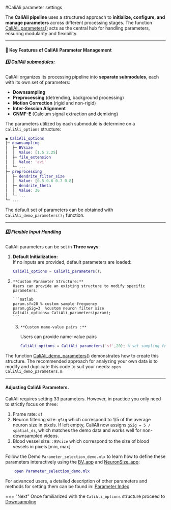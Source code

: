 #CaliAli parameter settings

The **CaliAli pipeline** uses a structured approach to **initialize, configure, and manage parameters** across different processing stages. The function [CaliAli_parameters()](Functions_doc/CaliAli_parameters.md#CaliAli_parameters) acts as the central hub for handling parameters, ensuring modularity and flexibility.

---

#### 📌 Key Features of CaliAli Parameter Management

##### 1️⃣ CaliAli submodules:
CaliAli organizes its processing pipeline into **separate submodules**, each with its own set of parameters:

- **Downsampling**
- **Preprocessing** (detrending, background processing)
- **Motion Correction** (rigid and non-rigid)
- **Inter-Session Alignment**
- **CNMF-E** (Calcium  signal extraction and demixing)

The parameters utilized by each submodule is determine on a `CaliAli_options` structure:

```matlab
◼ CaliAli_options
├─ downsampling
│  ├─ BVsize
│  │  Value: [1.5 2.25]
│  ├─ file_extension
│  │  Value: 'avi'
│  └─ ...
├─ preprocessing
│  ├─ dendrite_filter_size
│  │  Value: [0.5 0.6 0.7 0.8]
│  ├─ dendrite_theta
│  │  Value: 30
│  └─ ...
└─ ...
```

The default set of parameters can be obtained with `CaliAli_demo_parameters();` function.

---

##### 2️⃣ Flexible Input Handling
CaliAli parameters can be set in **Three ways**:

1.    **Default Initialization:**  
       If no inputs are provided, default parameters are loaded:

       ```matlab
       CaliAli_options = CaliAli_parameters();
       ```

2.     **Custom Parameter Structure:**  
       Users can provide an existing structure to modify specific parameters:

       ```matlab
       param.sf=20 % custom sample frequency
       param.gSig=3  %custom neuron filter size
       CaliAli_options= CaliAli_parameters(param);
       ```
   
   3.     **Custom name-value pairs :**  
       Users can provide name-value pairs 

       ```matlab
       CaliAli_options = CaliAli_parameters('sf',20); % set sampling frequency to 20
       ```

The function [CaliAli_demo_parameters()](Functions_doc/CaliAli_demo_parameters.md#CaliAli_demo_parameters) demonstrates how to create this structure. The recommended approach for analyzing your own data is to modify and duplicate this code to suit your needs: `open CaliAli_demo_parameters.m`

---

#### Adjusting CaliAli Parameters.

CaliAli requires setting 33 parameters. However, in practice you only need to strictly focus on three: 

1. Frame rate: `sf`
2. Neuron filtering size: `gSig` which correspond to 1/5 of the average neuron size in pixels. If left empty, CaliAli now assigns `gSig = 5 / spatial_ds`, which matches the demo data and works well for non-downsampled videos.
3. Blood vessel size: : `BVsize` which correspond to the size of blood vessels in pixels [min, max]

Follow the Demo `Parameter_selection_demo.mlx` to learn how to define these parameters interactively using the [BV_app](Functions_doc/BV_app.md) and [NeuronSize_app](Functions_doc/NeuronSize_app.md):

```matlab 
    open Parameter_selection_demo.mlx
```

 
For advanced users, a detailed description of other parameters and methods for setting them can be found in: [Parameter Index](Parameters_index.md)



=== "Next"
Once familiarized with the `CaliAli_options` structure proceed to [Downsampling](Downsampling.md)
